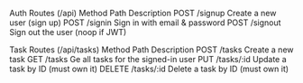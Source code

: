 

Auth Routes (/api)
Method	Path	Description
POST	/signup	Create a new user (sign up)
POST	/signin	Sign in with email & password
POST	/signout	Sign out the user (noop if JWT)

Task Routes (/api/tasks)
Method	 Path	Description
POST /tasks	Create a new task
GET	/tasks	Ge all tasks for the signed-in user
PUT	/tasks/:id	Update a task by ID (must own it)
DELETE	/tasks/:id	Delete a task by ID (must own it)